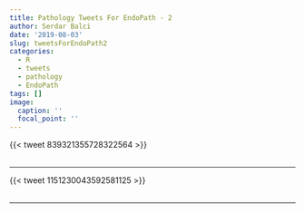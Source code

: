 ```yaml
---
title: Pathology Tweets For EndoPath - 2
author: Serdar Balci
date: '2019-08-03'
slug: tweetsForEndoPath2
categories:
  - R
  - tweets
  - pathology
  - EndoPath
tags: []
image:
  caption: ''
  focal_point: ''
---
```



{{< tweet 839321355728322564 >}}
<br>
<br>
<hr>
{{< tweet 1151230043592581125 >}}
<br>
<br>
<hr>

